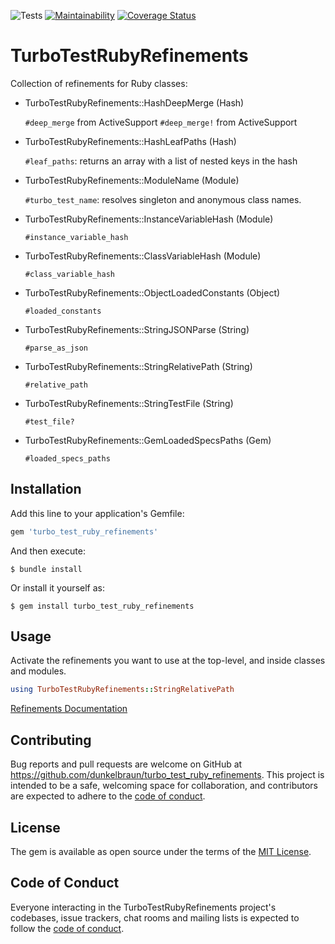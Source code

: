 ![Tests](https://github.com/dunkelbraun/turbo-test-ruby-refinements/workflows/Tests/badge.svg?branch=main)
[![Maintainability](https://api.codeclimate.com/v1/badges/d84d7949fbabe8712161/maintainability)](https://codeclimate.com/github/dunkelbraun/turbo-test-ruby-refinements/maintainability)
[![Coverage Status](https://coveralls.io/repos/github/dunkelbraun/turbo-test-ruby-refinements/badge.svg?branch=main)](https://coveralls.io/github/dunkelbraun/turbo-test-ruby-refinements?branch=main)

# TurboTestRubyRefinements

Collection of refinements for Ruby classes:

- TurboTestRubyRefinements::HashDeepMerge (Hash)

    ```#deep_merge``` from ActiveSupport
    ```#deep_merge!``` from ActiveSupport
- TurboTestRubyRefinements::HashLeafPaths (Hash)

    ```#leaf_paths```: returns an array with a list of nested keys in the hash
  
- TurboTestRubyRefinements::ModuleName (Module)

    ```#turbo_test_name```: resolves singleton and anonymous class names.

- TurboTestRubyRefinements::InstanceVariableHash (Module)

    ```#instance_variable_hash```
- TurboTestRubyRefinements::ClassVariableHash (Module)

    ```#class_variable_hash```

- TurboTestRubyRefinements::ObjectLoadedConstants (Object)

    ```#loaded_constants```

- TurboTestRubyRefinements::StringJSONParse (String)

    ```#parse_as_json```

- TurboTestRubyRefinements::StringRelativePath (String)

    ```#relative_path```

- TurboTestRubyRefinements::StringTestFile (String)

    ```#test_file?```

- TurboTestRubyRefinements::GemLoadedSpecsPaths (Gem)

    ```#loaded_specs_paths```


## Installation

Add this line to your application's Gemfile:

```ruby
gem 'turbo_test_ruby_refinements'
```

And then execute:

    $ bundle install

Or install it yourself as:

    $ gem install turbo_test_ruby_refinements

## Usage

Activate the refinements you want to use at the top-level, and inside classes and modules.

```ruby
using TurboTestRubyRefinements::StringRelativePath
```


[Refinements Documentation](https://ruby-doc.org/core-2.7.1/doc/syntax/refinements_rdoc.html)

## Contributing

Bug reports and pull requests are welcome on GitHub at https://github.com/dunkelbraun/turbo_test_ruby_refinements. This project is intended to be a safe, welcoming space for collaboration, and contributors are expected to adhere to the [code of conduct](https://github.com/dunkelbraun/turbo_test_ruby_refinements/blob/master/CODE_OF_CONDUCT.md).


## License

The gem is available as open source under the terms of the [MIT License](https://opensource.org/licenses/MIT).

## Code of Conduct

Everyone interacting in the TurboTestRubyRefinements project's codebases, issue trackers, chat rooms and mailing lists is expected to follow the [code of conduct](https://github.com/dunkelbraun/turbo_test_ruby_refinements/blob/master/CODE_OF_CONDUCT.md).
